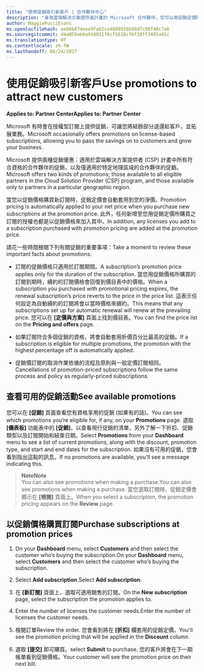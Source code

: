 ```yaml
---
title: "使用促銷吸引新客戶 | 合作夥伴中心"
description: "身為雲端解決方案提供者計畫的 Microsoft 合作夥伴，您可以用促銷定價購買訂閱，再將省下的金額回饋給您的客戶。"
author: MaggiePucciEvans
ms.openlocfilehash: ee86b07deee9fa62ce40d9926b98d7c80f48c7a6
ms.sourcegitcommit: d4a055eb0a910911f6cf1618cf6f20ff3405a41c
ms.translationtype: HT
ms.contentlocale: zh-TW
ms.lasthandoff: 08/24/2017
---
```

# <a name="use-promotions-to-attract-new-customers"></a><span data-ttu-id="983ff-103">使用促銷吸引新客戶</span><span class="sxs-lookup"><span data-stu-id="983ff-103">Use promotions to attract new customers</span></span>  

**<span data-ttu-id="983ff-104">Applies to: Partner Center</span><span class="sxs-lookup"><span data-stu-id="983ff-104">Applies to: Partner Center</span></span>**

<!--[FWLink: https://go.microsoft.com/fwlink/?linkid=852469]-->

<span data-ttu-id="983ff-105">Microsoft 有時會在授權型訂閱上提供促銷，可讓您將結餘部分退還給客戶，並拓展業務。</span><span class="sxs-lookup"><span data-stu-id="983ff-105">Microsoft occasionally offers promotions on license-based subscriptions, allowing you to pass the savings on to customers and grow your business.</span></span> 

<span data-ttu-id="983ff-106">Microsoft 提供兩種促銷優惠：適用於雲端解決方案提供者 (CSP) 計畫中所有符合資格的合作夥伴的促銷，以及僅適用於特定地理區域的合作夥伴的促銷。</span><span class="sxs-lookup"><span data-stu-id="983ff-106">Microsoft offers two kinds of promotions; those available to all eligible partners in the Cloud Solution Provider (CSP) program, and those available only to partners in a particular geographic region.</span></span>

<span data-ttu-id="983ff-107">當您以促銷價格購買新訂閱時，促銷定價會自動套用到您的淨價。</span><span class="sxs-lookup"><span data-stu-id="983ff-107">Promotion pricing is automatically applied to your net price when you purchase new subscriptions at the promotion price.</span></span> <span data-ttu-id="983ff-108">此外，任何新增至您用促銷定價所購買之訂閱的授權也都是以促銷價格來加入其中。</span><span class="sxs-lookup"><span data-stu-id="983ff-108">In addition, any licenses you add to a subscription purchased with promotion pricing are added at the promotion price.</span></span> 

<span data-ttu-id="983ff-109">請花一些時間檢閱下列有關促銷的重要事項：</span><span class="sxs-lookup"><span data-stu-id="983ff-109">Take a moment to review these important facts about promotions:</span></span>

-   <span data-ttu-id="983ff-110">訂閱的促銷價格只適用於訂閱期間。</span><span class="sxs-lookup"><span data-stu-id="983ff-110">A subscription’s promotion price applies only for the duration of the subscription.</span></span> <span data-ttu-id="983ff-111">當您用促銷價格所購買的訂閱到期時，續約的訂閱價格會回復到價目表中的價格。</span><span class="sxs-lookup"><span data-stu-id="983ff-111">When a subscription you purchased with promotional pricing expires, the renewal subscription’s price reverts to the price in the price list.</span></span> <span data-ttu-id="983ff-112">這表示任何設定為自動續約的訂閱將會以當時價格來續約。</span><span class="sxs-lookup"><span data-stu-id="983ff-112">This means that any subscriptions set up for automatic renewal will renew at the prevailing price.</span></span> <span data-ttu-id="983ff-113">您可以在 **\[定價與方案\]** 頁面上找到價目表。</span><span class="sxs-lookup"><span data-stu-id="983ff-113">You can find the price list on the **Pricing and offers** page.</span></span> 

-   <span data-ttu-id="983ff-114">如果訂閱符合多個促銷的資格，將會自動套用折價百分比最高的促銷。</span><span class="sxs-lookup"><span data-stu-id="983ff-114">If a subscription is eligible for multiple promotions, the promotion with the highest percentage off is automatically applied.</span></span>

-   <span data-ttu-id="983ff-115">促銷價訂閱的取消作業依循的流程及原則與一般定價訂閱相同。</span><span class="sxs-lookup"><span data-stu-id="983ff-115">Cancellations of promotion-priced subscriptions follow the same process and policy as regularly-priced subscriptions.</span></span>

## <a name="see-available-promotions"></a><span data-ttu-id="983ff-116">查看可用的促銷活動</span><span class="sxs-lookup"><span data-stu-id="983ff-116">See available promotions</span></span>

<span data-ttu-id="983ff-117">您可以在 **\[促銷\]** 頁面查看您有資格享用的促銷 (如果有的話)。</span><span class="sxs-lookup"><span data-stu-id="983ff-117">You can see which promotions you’re eligible for, if any, on your **Promotions** page.</span></span> <span data-ttu-id="983ff-118">選取 **\[儀表板\]** 功能表中的 **\[促銷\]**，以查看現行促銷的清單，另外了解一下折扣、促銷類型以及訂閱開始和結束日期。</span><span class="sxs-lookup"><span data-stu-id="983ff-118">Select **Promotions** from your **Dashboard** menu to see a list of current promotions, along with the discount, promotion type, and start and end dates for the subscription.</span></span> <span data-ttu-id="983ff-119">如果沒有可用的促銷，您會看到指出這點的訊息。</span><span class="sxs-lookup"><span data-stu-id="983ff-119">If no promotions are available, you'll see a message indicating this.</span></span> 

>**<span data-ttu-id="983ff-120">Note</span><span class="sxs-lookup"><span data-stu-id="983ff-120">Note</span></span>**<br>
<span data-ttu-id="983ff-121">You can also see promotions when making a purchase.</span><span class="sxs-lookup"><span data-stu-id="983ff-121">You can also see promotions when making a purchase.</span></span> <span data-ttu-id="983ff-122">當您選取訂閱時，促銷定價會顯示在 **\[檢閱\]** 頁面上。</span><span class="sxs-lookup"><span data-stu-id="983ff-122">When you select a subscription, the promotion pricing appears on the **Review** page.</span></span>

## <a name="purchase-subscriptions-at-promotion-prices"></a><span data-ttu-id="983ff-123">以促銷價格購買訂閱</span><span class="sxs-lookup"><span data-stu-id="983ff-123">Purchase subscriptions at promotion prices</span></span>

1. <span data-ttu-id="983ff-124">On your **Dashboard** menu, select **Customers** and then select the customer who’s buying the subscription.</span><span class="sxs-lookup"><span data-stu-id="983ff-124">On your **Dashboard** menu, select **Customers** and then select the customer who’s buying the subscription.</span></span> 

2. <span data-ttu-id="983ff-125">Select **Add subscription**.</span><span class="sxs-lookup"><span data-stu-id="983ff-125">Select **Add subscription**.</span></span>

3. <span data-ttu-id="983ff-126">在 **\[新訂閱\]** 頁面上，選取可適用銷售的訂閱。</span><span class="sxs-lookup"><span data-stu-id="983ff-126">On the **New subscription** page, select the subscription the promotion applies to.</span></span>

4. <span data-ttu-id="983ff-127">Enter the number of licenses the customer needs.</span><span class="sxs-lookup"><span data-stu-id="983ff-127">Enter the number of licenses the customer needs.</span></span> 

5. <span data-ttu-id="983ff-128">檢閱訂單</span><span class="sxs-lookup"><span data-stu-id="983ff-128">Review the order.</span></span> <span data-ttu-id="983ff-129">您會看到將在 **\[折扣\]** 欄套用的促銷定價。</span><span class="sxs-lookup"><span data-stu-id="983ff-129">You'll see the promotion pricing that will be applied in the **Discount** column.</span></span>  

6.  <span data-ttu-id="983ff-130">選取 **\[提交\]** 即可購買。</span><span class="sxs-lookup"><span data-stu-id="983ff-130">select **Submit** to purchase.</span></span> <span data-ttu-id="983ff-131">您的客戶將會在下一期帳單看到促銷價格。</span><span class="sxs-lookup"><span data-stu-id="983ff-131">Your customer will see the promotion price on their next bill.</span></span>  




